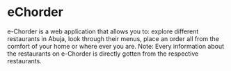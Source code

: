 # eChorder
e-Chorder is a web application that allows you to:
explore different restaurants in Abuja,
look through their menus,
place an order
all from the comfort of your home or where ever you are.
Note: Every information about the restaurants on e-Chorder is directly gotten from the respective restaurants.
        
